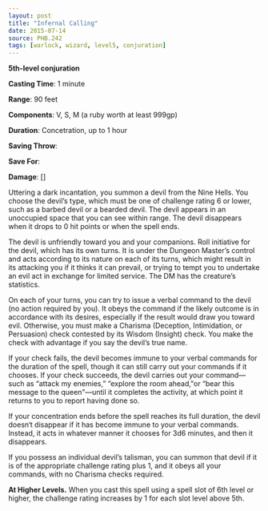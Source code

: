 ```yaml
---
layout: post
title: "Infernal Calling"
date: 2015-07-14
source: PHB.242
tags: [warlock, wizard, level5, conjuration]
---
```


**5th-level conjuration**

**Casting Time**: 1 minute

**Range**: 90 feet

**Components**: V, S, M (a ruby worth at least 999gp)

**Duration**: Concetration, up to 1 hour

**Saving Throw**:

**Save For**:

**Damage**: []

Uttering a dark incantation, you summon a devil from the Nine Hells. You choose the devil’s type, which must be one of challenge rating 6 or lower, 
such as a barbed devil or a bearded devil. The devil appears in an unoccupied space that you can see within range. The devil disappears when it drops to 0 
hit points or when the spell ends.

The devil is unfriendly toward you and your companions. Roll initiative for the devil, which has its own turns. It is under the Dungeon Master’s control and acts
according to its nature on each of its turns, which might result in its attacking you if it thinks it can prevail, or trying to tempt you to undertake an evil 
act in exchange for limited service. The DM has the creature’s statistics.

On each of your turns, you can try to issue a verbal command to the devil (no action required by you). It obeys the command if the likely outcome is in accordance
with its desires, especially if the result would draw you toward evil. Otherwise, you must make a Charisma (Deception, Intimidation, or Persuasion) check
contested by its Wisdom (Insight) check. You make the check with advantage if you say the devil’s true name.

If your check fails, the devil becomes immune to your verbal commands for the duration of the spell, though it can still carry out your commands if it chooses. 
If your check succeeds, the devil carries out your command—such as “attack my enemies,” “explore the room ahead,"or “bear this message to the queen"—until it 
completes the activity, at which point it returns to you to report having done so.

If your concentration ends before the spell reaches its full duration, the devil doesn‘t disappear if it has become immune to your verbal commands. Instead, it 
acts in whatever manner it chooses for 3d6 minutes, and then it disappears.

If you possess an individual devil’s talisman, you can summon that devil if it is of the appropriate challenge rating plus 1, and it obeys all your commands, 
with no Charisma checks required.

**At Higher Levels.** When you cast this spell using a spell slot of 6th level or higher, the challenge rating increases by 1 for each slot level above 5th.